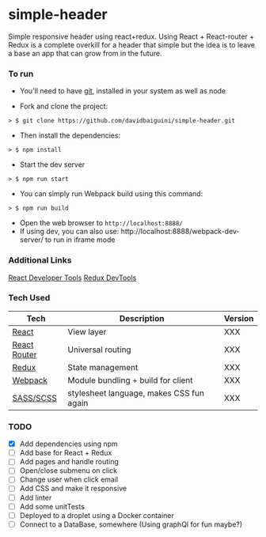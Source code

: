# simple-header
Simple responsive header using react+redux.
Using React + React-router + Redux is a complete overkill for a header that simple but the idea is to leave a base an app that can grow from in the future.

### To run

* You'll need to have [git](https://git-scm.com/), installed in your system as well as node

* Fork and clone the project:
```
> $ git clone https://github.com/davidbaiguini/simple-header.git
```

* Then install the dependencies:
```
> $ npm install
```

* Start the dev server
```
> $ npm run start
```

* You can simply run Webpack build using this command:
```
> $ npm run build
```


* Open the web browser to `http://localhost:8888/`
* If using dev, you can also use: http://localhost:8888/webpack-dev-server/ to run in iframe mode


### Additional Links

[React Developer  Tools](https://chrome.google.com/webstore/detail/react-developer-tools/fmkadmapgofadopljbjfkapdkoienihi)
[Redux DevTools](https://chrome.google.com/webstore/detail/redux-devtools/lmhkpmbekcpmknklioeibfkpmmfibljd)


### Tech Used

| **Tech** | **Description** | **Version** |
| ---------|-----------------|-------------|
| [React](https://facebook.github.io/react/) | View layer | XXX |
| [React Router](https://github.com/reactjs/react-router) | Universal routing | XXX |
| [Redux](http://redux.js.org/) | State management | XXX |
| [Webpack](https://webpack.github.io/) | Module bundling + build for client | XXX |
| [SASS/SCSS](http://sass-lang.com/) |  stylesheet language, makes CSS fun again | XXX |



### TODO
- [x] Add dependencies using npm
- [ ] Add base for React + Redux
- [ ] Add pages and handle routing
- [ ] Open/close submenu on click
- [ ] Change user when click email
- [ ] Add CSS and make it responsive
- [ ] Add linter
- [ ] Add some unitTests
- [ ] Deployed to a droplet using a Docker container
- [ ] Connect to a DataBase, somewhere (Using graphQl for fun maybe?)
